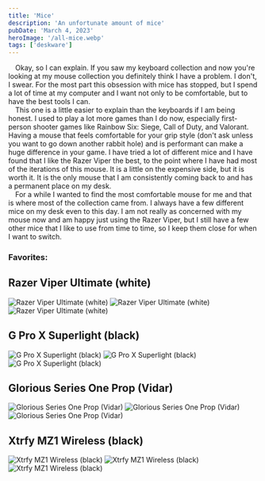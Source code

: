 ```yaml
---
title: 'Mice'
description: 'An unfortunate amount of mice'
pubDate: 'March 4, 2023'
heroImage: '/all-mice.webp'
tags: ['deskware']
---
```


&emsp;Okay, so I can explain. If you saw my keyboard collection and now you're looking at my mouse collection you definitely think I have a problem. I don't, I swear. For the most part this obsession with mice has stopped, but I spend a lot of time at my computer and I want not only to be comfortable, but to have the best tools I can.
<br />
&emsp;This one is a little easier to explain than the keyboards if I am being honest. I used to play a lot more games than I do now, especially first-person shooter games like Rainbow Six: Siege, Call of Duty, and Valorant. Having a mouse that feels comfortable for your grip style (don't ask unless you want to go down another rabbit hole) and is performant can make a huge difference in your game. I have tried a lot of different mice and I have found that I like the Razer Viper the best, to the point where I have had most of the iterations of this mouse. It is a little on the expensive side, but it is worth it. It is the only mouse that I am consistently coming back to and has a permanent place on my desk.
<br />
&emsp;For a while I wanted to find the most comfortable mouse for me and that is where most of the collection came from. I always have a few different mice on my desk even to this day. I am not really as concerned with my mouse now and am happy just using the Razer Viper, but I still have a few other mice that I like to use from time to time, so I keep them close for when I want to switch.
<br />

### Favorites:

## Razer Viper Ultimate (white)

![Razer Viper Ultimate (white)](/front-viper.webp)
![Razer Viper Ultimate (white)](/back-viper.webp)
![Razer Viper Ultimate (white)](/top-viper.webp)

## G Pro X Superlight (black)

![G Pro X Superlight (black)](/front-gPro.webp)
![G Pro X Superlight (black)](/back-gPro.webp)
![G Pro X Superlight (black)](/top-gPro.webp)

## Glorious Series One Prop (Vidar)

![Glorious Series One Prop (Vidar)](/front-glorious.webp)
![Glorious Series One Prop (Vidar)](/back-glorious.webp)
![Glorious Series One Prop (Vidar)](/top-glorious.webp)

## Xtrfy MZ1 Wireless (black)

![Xtrfy MZ1 Wireless (black)](/front-mz1.webp)
![Xtrfy MZ1 Wireless (black)](/back-mz1.webp)
![Xtrfy MZ1 Wireless (black)](/top-mz1.webp)
